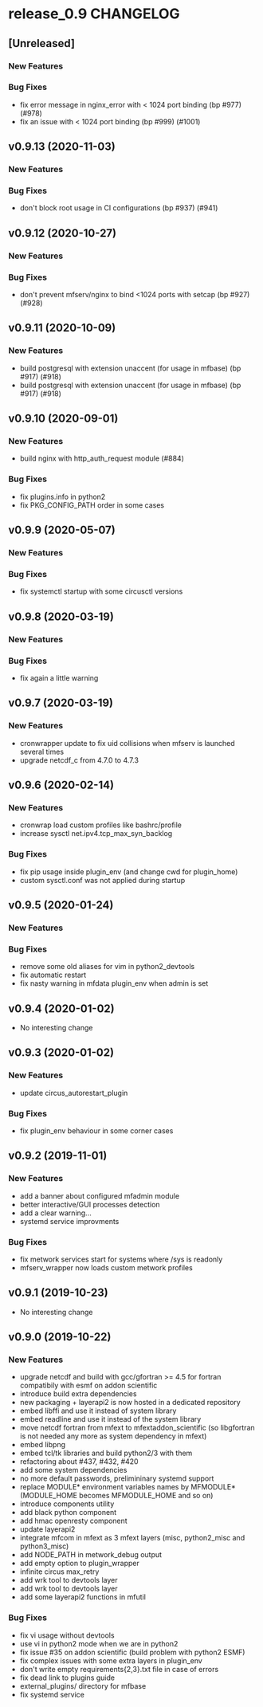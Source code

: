 # release_0.9 CHANGELOG


## [Unreleased]

### New Features


### Bug Fixes
- fix error message in nginx_error with < 1024 port binding (bp #977) (#978)
- fix an issue with < 1024 port binding (bp #999) (#1001)





## v0.9.13 (2020-11-03)

### New Features


### Bug Fixes
- don't block root usage in CI configurations (bp #937) (#941)





## v0.9.12 (2020-10-27)

### New Features


### Bug Fixes
- don't prevent mfserv/nginx to bind <1024 ports with setcap (bp #927) (#928)





## v0.9.11 (2020-10-09)

### New Features
- build postgresql with extension unaccent (for usage in mfbase) (bp #917) (#918)
- build postgresql with extension unaccent (for usage in mfbase) (bp #917) (#918)






## v0.9.10 (2020-09-01)

### New Features
- build nginx with http_auth_request module (#884)


### Bug Fixes
- fix plugins.info in python2
- fix PKG_CONFIG_PATH order in some cases





## v0.9.9 (2020-05-07)

### New Features


### Bug Fixes
- fix systemctl startup with some circusctl versions





## v0.9.8 (2020-03-19)

### New Features


### Bug Fixes
- fix again a little warning





## v0.9.7 (2020-03-19)

### New Features
- cronwrapper update to fix uid collisions when mfserv is launched several times
- upgrade netcdf_c from 4.7.0 to 4.7.3






## v0.9.6 (2020-02-14)

### New Features
- cronwrap load custom profiles like bashrc/profile
- increase sysctl net.ipv4.tcp_max_syn_backlog


### Bug Fixes
- fix pip usage inside plugin_env (and change cwd for plugin_home)
- custom sysctl.conf was not applied during startup





## v0.9.5 (2020-01-24)

### New Features


### Bug Fixes
- remove some old aliases for vim in python2_devtools
- fix automatic restart
- fix nasty warning in mfdata plugin_env when admin is set





## v0.9.4 (2020-01-02)

- No interesting change


## v0.9.3 (2020-01-02)

### New Features
- update circus_autorestart_plugin


### Bug Fixes
- fix plugin_env behaviour in some corner cases





## v0.9.2 (2019-11-01)

### New Features
- add a banner about configured mfadmin module
- better interactive/GUI processes detection
- add a clear warning...
- systemd service improvments


### Bug Fixes
- fix metwork services start for systems where /sys is readonly
- mfserv_wrapper now loads custom metwork profiles





## v0.9.1 (2019-10-23)

- No interesting change


## v0.9.0 (2019-10-22)

### New Features
- upgrade netcdf and build with gcc/gfortran >= 4.5 for fortran compatibily with esmf on addon scientific
- introduce build extra dependencies
- new packaging + layerapi2 is now hosted in a dedicated repository
- embed libffi and use it instead of system library
- embed readline and use it instead of the system library
- move netcdf fortran from mfext to mfextaddon_scientific (so libgfortran is not needed any more as system dependency in mfext)
- embed libpng
- embed tcl/tk libraries and build python2/3 with them
- refactoring about #437, #432, #420
- add some system dependencies
- no more default passwords, prelimininary systemd support
- replace MODULE* environment variables names by MFMODULE* (MODULE_HOME becomes MFMODULE_HOME and so on)
- introduce components utility
- add black python component
- add hmac openresty component
- update layerapi2
- integrate mfcom in mfext as 3 mfext layers (misc, python2_misc and python3_misc)
- add NODE_PATH in metwork_debug output
- add empty option to plugin_wrapper
- infinite circus max_retry
- add wrk tool to devtools layer
- add wrk tool to devtools layer
- add some layerapi2 functions in mfutil


### Bug Fixes
- fix vi usage without devtools
- use vi in python2 mode when we are in python2
- fix issue #35 on addon scientific (build problem with python2 ESMF)
- fix complex issues with some extra layers in plugin_env
- don't write empty requirements{2,3}.txt file in case of errors
- fix dead link to plugins guide
- external_plugins/ directory for mfbase
- fix systemd service





